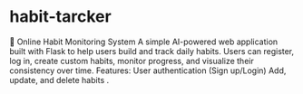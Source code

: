 # habit-tarcker
🧠 Online Habit Monitoring System A simple AI-powered web application built with Flask to help users build and track daily habits. Users can register, log in, create custom habits, monitor progress, and visualize their consistency over time.  Features:  User authentication (Sign up/Login)  Add, update, and delete habits .

